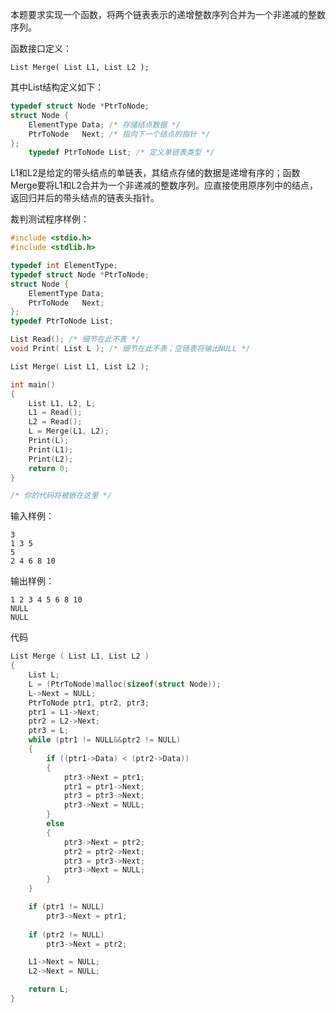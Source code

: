 本题要求实现一个函数，将两个链表表示的递增整数序列合并为一个非递减的整数序列。

函数接口定义：

    List Merge( List L1, List L2 );

其中List结构定义如下：

```C
typedef struct Node *PtrToNode;
struct Node {
    ElementType Data; /* 存储结点数据 */
    PtrToNode   Next; /* 指向下一个结点的指针 */
};
    typedef PtrToNode List; /* 定义单链表类型 */
```

L1和L2是给定的带头结点的单链表，其结点存储的数据是递增有序的；函数Merge要将L1和L2合并为一个非递减的整数序列。应直接使用原序列中的结点，返回归并后的带头结点的链表头指针。

裁判测试程序样例：

```C
#include <stdio.h>
#include <stdlib.h>

typedef int ElementType;
typedef struct Node *PtrToNode;
struct Node {
    ElementType Data;
    PtrToNode   Next;
};
typedef PtrToNode List;

List Read(); /* 细节在此不表 */
void Print( List L ); /* 细节在此不表；空链表将输出NULL */

List Merge( List L1, List L2 );

int main()
{
    List L1, L2, L;
    L1 = Read();
    L2 = Read();
    L = Merge(L1, L2);
    Print(L);
    Print(L1);
    Print(L2);
    return 0;
}

/* 你的代码将被嵌在这里 */
```

输入样例：

    3
    1 3 5
    5
    2 4 6 8 10

输出样例：

    1 2 3 4 5 6 8 10 
    NULL
    NULL

代码

```c
List Merge ( List L1, List L2 )
{
    List L;
    L = (PtrToNode)malloc(sizeof(struct Node));
    L->Next = NULL;
    PtrToNode ptr1, ptr2, ptr3;
    ptr1 = L1->Next;
    ptr2 = L2->Next;
    ptr3 = L;
    while (ptr1 != NULL&&ptr2 != NULL)
    {
        if ((ptr1->Data) < (ptr2->Data))
        {
            ptr3->Next = ptr1;
            ptr1 = ptr1->Next;
            ptr3 = ptr3->Next;
            ptr3->Next = NULL;
        }
        else
        {
            ptr3->Next = ptr2;
            ptr2 = ptr2->Next;
            ptr3 = ptr3->Next;
            ptr3->Next = NULL;
        }
    }

    if (ptr1 != NULL)
        ptr3->Next = ptr1;
    
    if (ptr2 != NULL)
        ptr3->Next = ptr2;

    L1->Next = NULL;
    L2->Next = NULL;

    return L;
}
```
